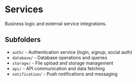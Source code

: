 # Services

Business logic and external service integrations.

## Subfolders
- `auth/` - Authentication service (login, signup, social auth)
- `database/` - Database operations and queries
- `storage/` - File upload and storage management
- `api/` - API communication and data fetching
- `notification/` - Push notifications and messaging